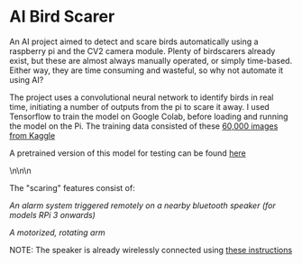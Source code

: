 # AI Bird Scarer

An AI project aimed to detect and scare birds automatically using a raspberry pi and the CV2 camera module.
Plenty of birdscarers already exist, but these are almost always manually operated, or simply time-based. Either way, they are time consuming and wasteful, so why not automate it using AI?

The project uses a convolutional neural network to identify birds in real time, initiating a number of outputs from the pi to scare it away.
I used Tensorflow to train the model on Google Colab, before loading and running the model on the Pi. The training data consisted of these [60,000 images from Kaggle](https://www.kaggle.com/datasets/gpiosenka/100-bird-species)

A pretrained version of this model for testing can be found [here](https://drive.google.com/file/d/1brWolaGeo_-O5GM-7sYF3TAgAbn62-tw/view?usp=sharing)

\n\n\n

The "scaring" features consist of:

*An alarm system triggered remotely on a nearby bluetooth speaker (for models RPi 3 onwards)*

*A motorized, rotating arm*

NOTE: The speaker is already wirelessly connected using [these instructions](https://www.funincomplete.com/how-to-use-bluetooth-speaker-raspberry-pi/)
